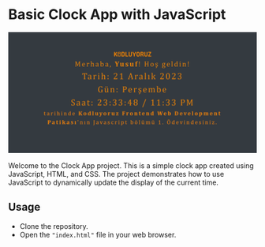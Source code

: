 # Basic Clock App with JavaScript
![app image](app.png)

Welcome to the Clock App project. This is a simple clock app created using JavaScript, HTML, and CSS. The project demonstrates how to use JavaScript to dynamically update the display of the current time.

## Usage
* Clone the repository.
* Open the `"index.html"` file in your web browser.
